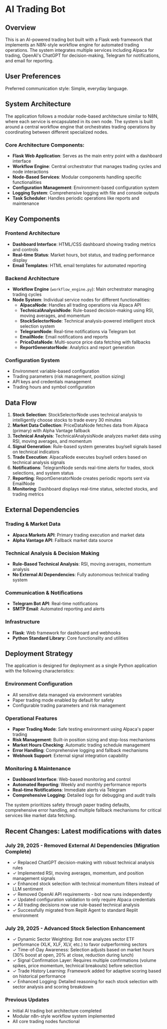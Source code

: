 # AI Trading Bot

## Overview

This is an AI-powered trading bot built with a Flask web framework that implements an N8N-style workflow engine for automated trading operations. The system integrates multiple services including Alpaca for trading, OpenAI's ChatGPT for decision-making, Telegram for notifications, and email for reporting.

## User Preferences

Preferred communication style: Simple, everyday language.

## System Architecture

The application follows a modular node-based architecture similar to N8N, where each service is encapsulated in its own node. The system is built around a central workflow engine that orchestrates trading operations by coordinating between different specialized nodes.

### Core Architecture Components:
- **Flask Web Application**: Serves as the main entry point with a dashboard interface
- **Workflow Engine**: Central orchestrator that manages trading cycles and node interactions
- **Node-Based Services**: Modular components handling specific functionalities
- **Configuration Management**: Environment-based configuration system
- **Logging System**: Comprehensive logging with file and console outputs
- **Task Scheduler**: Handles periodic operations like reports and maintenance

## Key Components

### Frontend Architecture
- **Dashboard Interface**: HTML/CSS dashboard showing trading metrics and controls
- **Real-time Status**: Market hours, bot status, and trading performance display
- **Email Templates**: HTML email templates for automated reporting

### Backend Architecture
- **Workflow Engine** (`workflow_engine.py`): Main orchestrator managing trading cycles
- **Node System**: Individual service nodes for different functionalities:
  - **AlpacaNode**: Handles all trading operations via Alpaca API
  - **TechnicalAnalysisNode**: Rule-based decision-making using RSI, moving averages, and momentum
  - **StockSelectorNode**: Technical analysis-powered intelligent stock selection system
  - **TelegramNode**: Real-time notifications via Telegram bot
  - **EmailNode**: Email notifications and reports
  - **PriceDataNode**: Multi-source price data fetching with fallbacks
  - **ReportGeneratorNode**: Analytics and report generation

### Configuration System
- Environment variable-based configuration
- Trading parameters (risk management, position sizing)
- API keys and credentials management
- Trading hours and symbol configuration

## Data Flow

1. **Stock Selection**: StockSelectorNode uses technical analysis to intelligently choose stocks to trade every 30 minutes
2. **Market Data Collection**: PriceDataNode fetches data from Alpaca (primary) with Alpha Vantage fallback
3. **Technical Analysis**: TechnicalAnalysisNode analyzes market data using RSI, moving averages, and momentum
4. **Signal Generation**: Rule-based system generates buy/sell signals based on technical indicators
5. **Trade Execution**: AlpacaNode executes buy/sell orders based on technical analysis signals
6. **Notifications**: TelegramNode sends real-time alerts for trades, stock selections, and system status
7. **Reporting**: ReportGeneratorNode creates periodic reports sent via EmailNode
8. **Monitoring**: Dashboard displays real-time status, selected stocks, and trading metrics

## External Dependencies

### Trading & Market Data
- **Alpaca Markets API**: Primary trading execution and market data
- **Alpha Vantage API**: Fallback market data source

### Technical Analysis & Decision Making
- **Rule-Based Technical Analysis**: RSI, moving averages, momentum analysis
- **No External AI Dependencies**: Fully autonomous technical trading system

### Communication & Notifications
- **Telegram Bot API**: Real-time notifications
- **SMTP Email**: Automated reporting and alerts

### Infrastructure
- **Flask**: Web framework for dashboard and webhooks
- **Python Standard Library**: Core functionality and utilities

## Deployment Strategy

The application is designed for deployment as a single Python application with the following characteristics:

### Environment Configuration
- All sensitive data managed via environment variables
- Paper trading mode enabled by default for safety
- Configurable trading parameters and risk management

### Operational Features
- **Paper Trading Mode**: Safe testing environment using Alpaca's paper trading
- **Risk Management**: Built-in position sizing and stop-loss mechanisms
- **Market Hours Checking**: Automatic trading schedule management
- **Error Handling**: Comprehensive logging and fallback mechanisms
- **Webhook Support**: External signal integration capability

### Monitoring & Maintenance
- **Dashboard Interface**: Web-based monitoring and control
- **Automated Reporting**: Weekly and monthly performance reports
- **Real-time Notifications**: Immediate alerts via Telegram
- **Comprehensive Logging**: Detailed logs for debugging and audit trails

The system prioritizes safety through paper trading defaults, comprehensive error handling, and multiple fallback mechanisms for critical services like market data fetching.

## Recent Changes: Latest modifications with dates

### July 29, 2025 - Removed External AI Dependencies (Migration Complete)
- ✓ Replaced ChatGPT decision-making with robust technical analysis rules
- ✓ Implemented RSI, moving averages, momentum, and position management signals
- ✓ Enhanced stock selection with technical momentum filters instead of LLM sentiment
- ✓ Removed OpenAI API requirements - bot now runs independently
- ✓ Updated configuration validation to only require Alpaca credentials
- ✓ All trading decisions now use rule-based technical analysis
- ✓ Successfully migrated from Replit Agent to standard Replit environment

### July 29, 2025 - Advanced Stock Selection Enhancement
- ✓ Dynamic Sector Weighting: Bot now analyzes sector ETF performance (XLK, XLF, XLV, etc.) to favor outperforming sectors
- ✓ Time-of-Day Awareness: Selection adjusts based on market hours (30% boost at open, 20% at close, reduction during lunch)
- ✓ Signal Confirmation Layer: Requires multiple confirmations (volume spikes, price momentum, technical breakouts) before selection
- ✓ Trade History Learning: Framework added for adaptive scoring based on historical performance
- ✓ Enhanced Logging: Detailed reasoning for each stock selection with sector analysis and scoring breakdown

### Previous Updates
- Initial AI trading bot architecture completed
- Modular n8n-style workflow system implemented
- All core trading nodes functional
